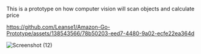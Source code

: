 This is a prototype on how computer vision will scan objects and calculate price

https://github.com/Leanse1/Amazon-Go-Prototype/assets/138543566/78b50203-eed7-4480-9a02-ecfe22ea364d

![Screenshot (12)](https://github.com/Leanse1/Amazon-Go-Prototype/assets/138543566/8e33d073-cb27-41c5-bb52-19e12d3eac86)
